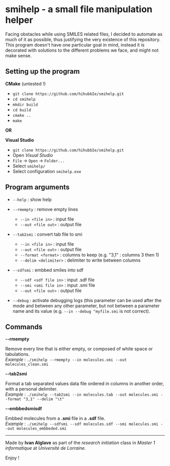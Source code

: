 # smihelp - a small file manipulation helper 

Facing obstacles while using SMILES related files, I decided to automate as much of it as possible, thus justifying the very existence of this repository. This program doesn't have one particular goal in mind, instead it is decorated with solutions to the different problems we face, and might not make sense.

## Setting up the program

**CMake** (untested !)
- `git clone https://github.com/hihubbIe/smihelp.git`
- `cd smihelp`
- `mkdir build`
- `cd build`
- `cmake ..`
- `make`

**OR**

**Visual Studio**
- `git clone https://github.com/hihubbIe/smihelp.git`
- Open *Visual Studio*
- `File` -> `Open` -> `Folder...`
- Select `smihelp/`
- Select configuration `smihelp.exe`

## Program arguments
- `--help` : show help
- `--rmempty` : remove empty lines
  - `--in <file in>` : input file
  - `--out <file out>` : output file
- `--tab2smi` : convert tab file to smi
  - `--in <file in>` : input file
  - `--out <file out>` : output file
  - `--format <format>` : columns to keep (e.g. "3,1" : columns 3 then 1)
  - `--delim <delimiter>` : delimiter to write between columns
- `--sdfsmi` : embbed smiles into sdf
  - `--sdf <sdf file in>` : input .sdf file
  - `--smi <smi file in>` : input .smi file
  - `--out <file out>` : output file 

- `--debug` : activate debugging logs (this parameter can be used after the mode and between any other parameter, but not between a parameter name and its value (e.g. `--in --debug "myfile.smi` is not correct).

## Commands

**--rmempty**

Remove every line that is either empty, or composed of white space or tabulations.  
*Example* : `./smihelp --rmempty --in molecules.smi --out molecules_clean.smi`

**--tab2smi**

Format a tab separated values data file ordered in columns in another order, with a personal delimiter.  
*Example* : `./smihelp --tab2smi --in molecules.tab --out molecules.smi --format "3,1" --delim "\t"`

**--embbedsmisdf**

Embbed molecules from a **.smi** file in a **.sdf** file.  
*Example* : `./smihelp --sdfsmi --sdf molecules.sdf --smi molecules.smi --out molecules_embbeded.smi`

___
Made by **Ivan Alglave** as part of the *research initiation* class in *Master 1 informatique* at *Université de Lorraine*.

Enjoy ! 
